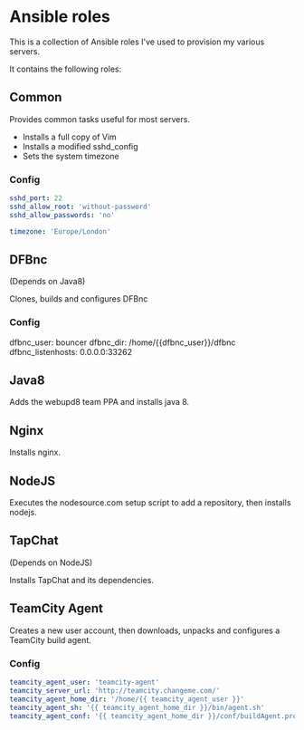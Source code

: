 # Ansible roles

This is a collection of Ansible roles I've used to provision my various servers.

It contains the following roles:

## Common

Provides common tasks useful for most servers.

* Installs a full copy of Vim
* Installs a modified sshd_config
* Sets the system timezone

### Config

```yaml
sshd_port: 22
sshd_allow_root: 'without-password'
sshd_allow_passwords: 'no'

timezone: 'Europe/London'
```

## DFBnc

(Depends on Java8)

Clones, builds and configures DFBnc

### Config

dfbnc_user: bouncer
dfbnc_dir: /home/{{dfbnc_user}}/dfbnc
dfbnc_listenhosts: 0.0.0.0:33262

## Java8

Adds the webupd8 team PPA and installs java 8.

## Nginx

Installs nginx.

## NodeJS

Executes the nodesource.com setup script to add a repository, then installs
nodejs.

## TapChat

(Depends on NodeJS)

Installs TapChat and its dependencies.

## TeamCity Agent

Creates a new user account, then downloads, unpacks and configures a
TeamCity build agent.

### Config

```yaml
teamcity_agent_user: 'teamcity-agent'
teamcity_server_url: 'http://teamcity.changeme.com/'
teamcity_agent_home_dir: '/home/{{ teamcity_agent_user }}'
teamcity_agent_sh: '{{ teamcity_agent_home_dir }}/bin/agent.sh'
teamcity_agent_conf: '{{ teamcity_agent_home_dir }}/conf/buildAgent.properties'
```